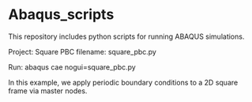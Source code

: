 # Abaqus_scripts

This repository includes python scripts for running ABAQUS simulations.

Project: Square PBC
filename: square_pbc.py

Run: abaqus cae nogui=square_pbc.py

In this example, we apply periodic boundary conditions to a 2D square frame via master nodes.
